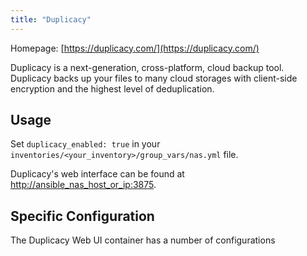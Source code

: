 ```yaml
---
title: "Duplicacy"
---
```


Homepage: [https://duplicacy.com/](https://duplicacy.com/)

Duplicacy is a next-generation, cross-platform, cloud backup tool. Duplicacy backs up your files to many cloud storages with client-side encryption and the highest level of deduplication.

## Usage

Set `duplicacy_enabled: true` in your `inventories/<your_inventory>/group_vars/nas.yml` file.

Duplicacy's web interface can be found at [http://ansible_nas_host_or_ip:3875](http://ansible_nas_host_or_ip:3875).

## Specific Configuration

The Duplicacy Web UI container has a number of configurations
